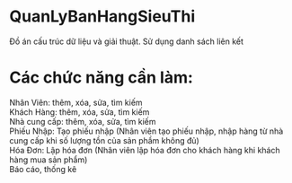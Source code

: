 # QuanLyBanHangSieuThi
Đồ án cấu trúc dữ liệu và giải thuật. Sử dụng danh sách liên kết
# Các chức năng cần làm:
Nhân Viên: thêm, xóa, sửa, tìm kiếm  
Khách Hàng: thêm, xóa, sửa, tìm kiếm  
Nhà cung cấp: thêm, xóa, sửa, tìm kiếm  
Phiếu Nhập: Tạo phiếu nhập (Nhân viên tạo phiếu nhập, nhập hàng từ nhà cung cấp khi số lượng tồn của sản phầm không đủ)  
Hóa Đơn: Lập hóa đơn (Nhân viên lập hóa đơn cho khách hàng khi khách hàng mua sản phẩm)  
Báo cáo, thống kê  
